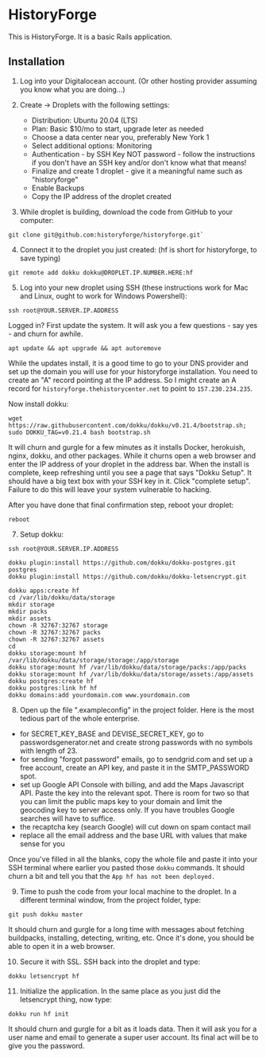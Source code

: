 # HistoryForge

This is HistoryForge. It is a basic Rails application.

## Installation

1. Log into your Digitalocean account. (Or other hosting provider assuming you know what you are doing...)
2. Create -> Droplets with the following settings:
    - Distribution: Ubuntu 20.04 (LTS)
    - Plan: Basic $10/mo to start, upgrade leter as needed
    - Choose a data center near you, preferably New York 1
    - Select additional options: Monitoring
    - Authentication - by SSH Key NOT password - follow the instructions if you don't have an SSH key and/or don't know what that means!
    - Finalize and create 1 droplet - give it a meaningful name such as "historyforge"
    - Enable Backups
    - Copy the IP address of the droplet created

3. While droplet is building, download the code from GitHub to your computer: 
```
git clone git@github.com:historyforge/historyforge.git`
```

4. Connect it to the droplet you just created:  (hf is short for historyforge, to save typing)
```
git remote add dokku dokku@DROPLET.IP.NUMBER.HERE:hf
```

5. Log into your new droplet using SSH (these instructions work for Mac and Linux, ought to work for Windows Powershell):
```
ssh root@YOUR.SERVER.IP.ADDRESS
```

Logged in? First update the system. It will ask you a few questions - say yes - and churn for awhile.
```
apt update && apt upgrade && apt autoremove
```
While the updates install, it is a good time to go to your DNS provider and set up the domain you will use for your historyforge installation. You need to create an "A" record pointing at the IP address. So I might create an A record for `historyforge.thehistorycenter.net` to point to `157.230.234.235`.

Now install dokku:
```
wget https://raw.githubusercontent.com/dokku/dokku/v0.21.4/bootstrap.sh;
sudo DOKKU_TAG=v0.21.4 bash bootstrap.sh
```
It will churn and gurgle for a few minutes as it installs Docker, herokuish, nginx, dokku, and other packages. While it churns open a web browser and enter the IP address of your droplet in the address bar. When the install is complete, keep refreshing until you see a page that says "Dokku Setup". It should have a big text box with your SSH key in it. Click "complete setup". Failure to do this will leave your system vulnerable to hacking.

After you have done that final confirmation step, reboot your droplet:
```
reboot
```

7. Setup dokku:
```
ssh root@YOUR.SERVER.IP.ADDRESS

dokku plugin:install https://github.com/dokku/dokku-postgres.git postgres
dokku plugin:install https://github.com/dokku/dokku-letsencrypt.git

dokku apps:create hf
cd /var/lib/dokku/data/storage
mkdir storage
mkdir packs
mkdir assets
chown -R 32767:32767 storage
chown -R 32767:32767 packs
chown -R 32767:32767 assets
cd
dokku storage:mount hf /var/lib/dokku/data/storage/storage:/app/storage
dokku storage:mount hf /var/lib/dokku/data/storage/packs:/app/packs
dokku storage:mount hf /var/lib/dokku/data/storage/assets:/app/assets
dokku postgres:create hf
dokku postgres:link hf hf
dokku domains:add yourdomain.com www.yourdomain.com
```

8. Open up the file ".exampleconfig" in the project folder. Here is the most tedious part of the whole enterprise.
- for SECRET_KEY_BASE and DEVISE_SECRET_KEY, go to passwordsgenerator.net and create strong passwords with no symbols with length of 23.
- for sending "forgot password" emails, go to sendgrid.com and set up a free account, create an API key, and paste it in the SMTP_PASSWORD spot.
- set up Google API Console with billing, and add the Maps Javascript API. Paste the key into the relevant spot. There is room for two so that you can limit the public maps key to your domain and limit the geocoding key to server access only. If you have troubles Google searches will have to suffice.
- the recaptcha key (search Google) will cut down on spam contact mail
- replace all the email address and the base URL with values that make sense for you

Once you've filled in all the blanks, copy the whole file and paste it into your SSH terminal where earlier you pasted those `dokku` commands. It should churn a bit and tell you that the `App hf has not been deployed.`

9. Time to push the code from your local machine to the droplet. In a different terminal window, from the project folder, type:
```
git push dokku master
```
It should churn and gurgle for a long time with messages about fetching buildpacks, installing, detecting, writing, etc. Once it's done, you should be able to open it in a web browser.

10. Secure it with SSL. SSH back into the droplet and type:
```
dokku letsencrypt hf
```

11. Initialize the application. In the same place as you just did the letsencrypt thing, now type:
```
dokku run hf init
```
It should churn and gurgle for a bit as it loads data. Then it will ask you for a user name and email to generate a super user account. Its final act will be to give you the password.